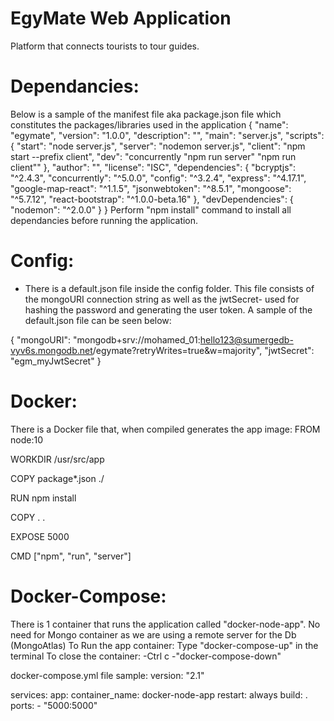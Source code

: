 # EgyMate Web Application
Platform that connects tourists to tour guides.

# Dependancies:
Below is a sample of the manifest file aka package.json file which constitutes the packages/libraries used in the application
{
  "name": "egymate",
  "version": "1.0.0",
  "description": "",
  "main": "server.js",
  "scripts": {
    "start": "node server.js",
    "server": "nodemon server.js",
    "client": "npm start --prefix client",
    "dev": "concurrently \"npm run server\" \"npm run client\""
  },
  "author": "",
  "license": "ISC",
  "dependencies": {
    "bcryptjs": "^2.4.3",
    "concurrently": "^5.0.0",
    "config": "^3.2.4",
    "express": "^4.17.1",
    "google-map-react": "^1.1.5",
    "jsonwebtoken": "^8.5.1",
    "mongoose": "^5.7.12",
    "react-bootstrap": "^1.0.0-beta.16"
  },
  "devDependencies": {
    "nodemon": "^2.0.0"
  }
}
Perform "npm install" command to install all dependancies before running the application.

# Config:
- There is a default.json file inside the config folder. This file consists of the mongoURI connection string as well as the jwtSecret- used for hashing the password and generating the user token. A sample of the default.json file can be seen below:

{
  "mongoURI": "mongodb+srv://mohamed_01:hello123@sumergedb-vyv6s.mongodb.net/egymate?retryWrites=true&w=majority",
  "jwtSecret": "egm_myJwtSecret"
}


# Docker:
There is a Docker file that, when compiled generates the app image:
FROM node:10

WORKDIR /usr/src/app

COPY package*.json ./

RUN npm install

COPY . .

EXPOSE 5000

CMD ["npm", "run", "server"]

# Docker-Compose:
There is 1 container that runs the application called "docker-node-app". No need for Mongo container as we are using a remote server for the Db (MongoAtlas)
To Run the app container: Type "docker-compose-up" in the terminal 
To close the container:
-Ctrl c
-"docker-compose-down"

docker-compose.yml file sample:
version: "2.1"

services:
  app:
    container_name: docker-node-app
    restart: always
    build: .
    ports:
      - "5000:5000"



